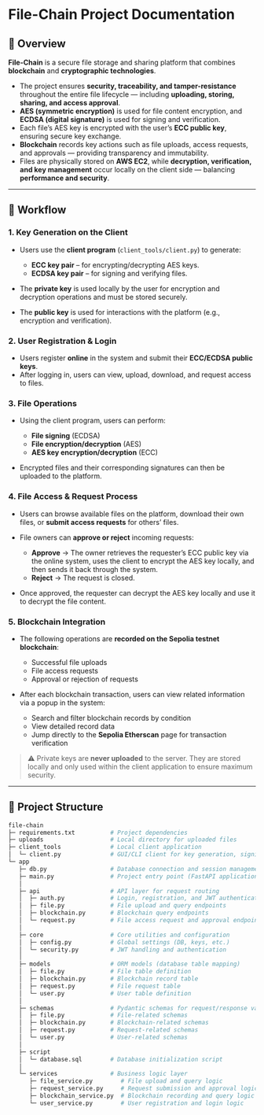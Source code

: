 
# File-Chain Project Documentation

## 📖 Overview

**File-Chain** is a secure file storage and sharing platform that combines **blockchain** and **cryptographic technologies**.

* The project ensures **security, traceability, and tamper-resistance** throughout the entire file lifecycle — including **uploading, storing, sharing, and access approval**.
* **AES (symmetric encryption)** is used for file content encryption, and **ECDSA (digital signature)** is used for signing and verification.
* Each file’s AES key is encrypted with the user’s **ECC public key**, ensuring secure key exchange.
* **Blockchain** records key actions such as file uploads, access requests, and approvals — providing transparency and immutability.
* Files are physically stored on **AWS EC2**, while **decryption, verification, and key management** occur locally on the client side — balancing **performance and security**.

---

## 📌 Workflow

### 1. Key Generation on the Client

* Users use the **client program** (`client_tools/client.py`) to generate:

  * **ECC key pair** – for encrypting/decrypting AES keys.
  * **ECDSA key pair** – for signing and verifying files.
* The **private key** is used locally by the user for encryption and decryption operations and must be stored securely.
* The **public key** is used for interactions with the platform (e.g., encryption and verification).

### 2. User Registration & Login

* Users register **online** in the system and submit their **ECC/ECDSA public keys**.
* After logging in, users can view, upload, download, and request access to files.

### 3. File Operations

* Using the client program, users can perform:

  * **File signing** (ECDSA)
  * **File encryption/decryption** (AES)
  * **AES key encryption/decryption** (ECC)
* Encrypted files and their corresponding signatures can then be uploaded to the platform.

### 4. File Access & Request Process

* Users can browse available files on the platform, download their own files, or **submit access requests** for others’ files.
* File owners can **approve or reject** incoming requests:

  * **Approve** → The owner retrieves the requester’s ECC public key via the online system, uses the client to encrypt the AES key locally, and then sends it back through the system.
  * **Reject** → The request is closed.
* Once approved, the requester can decrypt the AES key locally and use it to decrypt the file content.

### 5. Blockchain Integration

* The following operations are **recorded on the Sepolia testnet blockchain**:

  * Successful file uploads
  * File access requests
  * Approval or rejection of requests
* After each blockchain transaction, users can view related information via a popup in the system:

  * Search and filter blockchain records by condition
  * View detailed record data
  * Jump directly to the **Sepolia Etherscan** page for transaction verification

> ⚠️ Private keys are **never uploaded** to the server. They are stored locally and only used within the client application to ensure maximum security.

---

## 📂 Project Structure

```bash
file-chain
├─ requirements.txt          # Project dependencies
├─ uploads                   # Local directory for uploaded files
├─ client_tools              # Local client application
│  └─ client.py              # GUI/CLI client for key generation, signing, verification, AES/ECC encryption & decryption
└─ app
   ├─ db.py                  # Database connection and session management
   ├─ main.py                # Project entry point (FastAPI application)
   │
   ├─ api                    # API layer for request routing
   │  ├─ auth.py             # Login, registration, and JWT authentication endpoints
   │  ├─ file.py             # File upload and query endpoints
   │  ├─ blockchain.py       # Blockchain query endpoints
   │  └─ request.py          # File access request and approval endpoints
   │
   ├─ core                   # Core utilities and configuration
   │  ├─ config.py           # Global settings (DB, keys, etc.)
   │  └─ security.py         # JWT handling and authentication
   │
   ├─ models                 # ORM models (database table mapping)
   │  ├─ file.py             # File table definition
   │  ├─ blockchain.py       # Blockchain record table
   │  ├─ request.py          # File request table
   │  └─ user.py             # User table definition
   │
   ├─ schemas                # Pydantic schemas for request/response validation
   │  ├─ file.py             # File-related schemas
   │  ├─ blockchain.py       # Blockchain-related schemas
   │  ├─ request.py          # Request-related schemas
   │  └─ user.py             # User-related schemas
   │
   ├─ script                 
   │  └─ database.sql        # Database initialization script
   │
   └─ services               # Business logic layer
      ├─ file_service.py        # File upload and query logic
      ├─ request_service.py     # Request submission and approval logic
      ├─ blockchain_service.py  # Blockchain recording and query logic
      └─ user_service.py        # User registration and login logic
```
